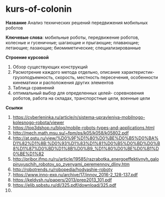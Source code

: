 # kurs-of-colonin
**Название**  Анализ технических решений передвижения мобильных роботов

**Ключевые слова**: мобильные роботы, передвижение роботов, колесные и гусеничные;
шагающие и прыгающие; плавающие; летающие; лазающие; биомиметические; специализированные

**Строение курсовой**  
1) Обзор существующих конструкций
2) Расмотрение каждого метода отдельно, описание характеристик-грузоподъемность, скорость, местность пересечения, особенности кинематики и расположения других элементов
3) Таблица сравнений
4) оптимальный выбор для определенных целей- соревновения роботов, работа на складах, транспорстные цели, военные цели 
 

**Ссылки**
1)  https://cyberleninka.ru/article/n/sistema-upravleniya-mobilnogo-kolesnogo-robota/viewer
2)  https://top3dshop.ru/blog/mobile-robots-types-and-applications.html
3)  http://mech.math.msu.su/~fpm/ps/k05/k058/k05802.pdf
4)  http://at.pstu.ru/view/%D0%9F%D1%80%D0%BE%D0%B5%D0%BA%D1%82%D1%8B:%D0%93%D1%83%D1%81%D0%B5%D0%BD%D0%B8%D1%87%D0%BD%D1%8B%D0%B9_%D1%80%D0%BE%D0%B1%D0%BE%D1%82
5)  http://pribor.ifmo.ru/ru/article/19585/razrabotka_energoeffektivnyh_galopiruyuschih_robotov_so_zvenyami_peremennoy_dliny.htm
6)  http://robotrends.ru/robopedia/hodyashie-roboty
7)  https://www.inno-exp.ru/archive/17/innov_2016-2_128-137.pdf
8)  https://keldysh.ru/papers/2013/prep2013_101.pdf
9)  https://elib.spbstu.ru/dl/325.pdf/download/325.pdf
10)  
